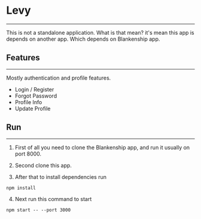 # Levy

---

This is not a standalone application. What is that mean? it's mean this app is depends on another app. Which depends on Blankenship app. 

## Features

---

Mostly authentication and profile features.

- Login / Register
- Forgot Password
- Profile Info
- Update Profile


## Run

---

1. First of all you need to clone the Blankenship app, and run it usually on port 8000.

2. Second clone this app.

3. After that to install dependencies run
```shell
npm install
```

4. Next run this command to start
```shell
npm start -- --port 3000
```
